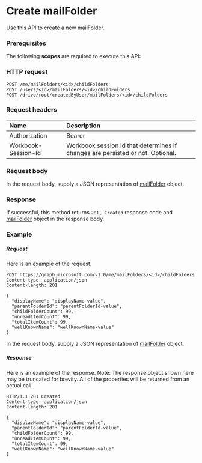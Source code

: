 # Create mailFolder

Use this API to create a new mailFolder.
### Prerequisites
The following **scopes** are required to execute this API: 
### HTTP request
<!-- { "blockType": "ignored" } -->
```http
POST /me/mailFolders/<id>/childFolders
POST /users/<id>/mailFolders/<id>/childFolders
POST /drive/root/createdByUser/mailFolders/<id>/childFolders

```
### Request headers
| Name       | Description|
|:---------------|:----------|
| Authorization  | Bearer <code>|
| Workbook-Session-Id  | Workbook session Id that determines if changes are persisted or not. Optional.|

### Request body
In the request body, supply a JSON representation of [mailFolder](../resources/mailfolder.md) object.


### Response
If successful, this method returns `201, Created` response code and [mailFolder](../resources/mailfolder.md) object in the response body.

### Example
##### Request
Here is an example of the request.
<!-- {
  "blockType": "request",
  "name": "create_mailfolder_from_mailfolder"
}-->
```http
POST https://graph.microsoft.com/v1.0/me/mailFolders/<id>/childFolders
Content-type: application/json
Content-length: 201

{
  "displayName": "displayName-value",
  "parentFolderId": "parentFolderId-value",
  "childFolderCount": 99,
  "unreadItemCount": 99,
  "totalItemCount": 99,
  "wellKnownName": "wellKnownName-value"
}
```
In the request body, supply a JSON representation of [mailFolder](../resources/mailfolder.md) object.
##### Response
Here is an example of the response. Note: The response object shown here may be truncated for brevity. All of the properties will be returned from an actual call.
<!-- {
  "blockType": "response",
  "truncated": true,
  "@odata.type": "microsoft.graph.mailfolder"
} -->
```http
HTTP/1.1 201 Created
Content-type: application/json
Content-length: 201

{
  "displayName": "displayName-value",
  "parentFolderId": "parentFolderId-value",
  "childFolderCount": 99,
  "unreadItemCount": 99,
  "totalItemCount": 99,
  "wellKnownName": "wellKnownName-value"
}
```

<!-- uuid: 8fcb5dbc-d5aa-4681-8e31-b001d5168d79
2015-10-25 14:57:30 UTC -->
<!-- {
  "type": "#page.annotation",
  "description": "Create mailFolder",
  "keywords": "",
  "section": "documentation",
  "tocPath": ""
}-->
